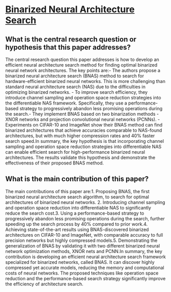 # [Binarized Neural Architecture Search](https://arxiv.org/abs/1911.10862v2)

## What is the central research question or hypothesis that this paper addresses?

The central research question this paper addresses is how to develop an efficient neural architecture search method for finding optimal binarized neural network architectures. The key points are:- The authors propose a binarized neural architecture search (BNAS) method to search for hardware-efficient binarized neural networks. This is more challenging than standard neural architecture search (NAS) due to the difficulties in optimizing binarized networks. - To improve search efficiency, they introduce channel sampling and operation space reduction strategies into the differentiable NAS framework. Specifically, they use a performance-based strategy to progressively abandon less promising operations during the search.- They implement BNAS based on two binarization methods - XNOR networks and projection convolutional neural networks (PCNNs). - Experiments on CIFAR-10 and ImageNet show their BNAS method can find binarized architectures that achieve accuracies comparable to NAS-found architectures, but with much higher compression rates and 40% faster search speed.In summary, the key hypothesis is that incorporating channel sampling and operation space reduction strategies into differentiable NAS can enable efficient search for high-performance binarized neural architectures. The results validate this hypothesis and demonstrate the effectiveness of their proposed BNAS method.


## What is the main contribution of this paper?

The main contributions of this paper are:1. Proposing BNAS, the first binarized neural architecture search algorithm, to search for optimal architectures of binarized neural networks. 2. Introducing channel sampling and operation space reduction into differentiable NAS to significantly reduce the search cost.3. Using a performance-based strategy to progressively abandon less promising operations during the search, further speeding up the search process by 40% compared to prior work.4. Achieving state-of-the-art results using BNAS-discovered binarized architectures on CIFAR-10 and ImageNet, with comparable accuracy to full precision networks but highly compressed models.5. Demonstrating the generalization of BNAS by validating it with two different binarized neural network optimization methods, XNOR nets and PCNN.In summary, the key contribution is developing an efficient neural architecture search framework specialized for binarized networks, called BNAS. It can discover highly compressed yet accurate models, reducing the memory and computational costs of neural networks. The proposed techniques like operation space reduction and the performance-based search strategy significantly improve the efficiency of architecture search.
